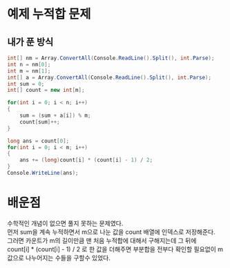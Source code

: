 # 예제 누적합 문제

## 내가 푼 방식
``` cs
int[] nm = Array.ConvertAll(Console.ReadLine().Split(), int.Parse);
int n = nm[0];
int m = nm[1];
int[] a = Array.ConvertAll(Console.ReadLine().Split(), int.Parse);
int sum = 0;
int[] count = new int[m];

for(int i = 0; i < n; i++)
{
    sum = (sum + a[i]) % m;
    count[sum]++;
}

long ans = count[0];
for(int i = 0; i < m; i++)
{
    ans += (long)count[i] * (count[i] - 1) / 2;
}
Console.WriteLine(ans);
```

# 배운점
수학적인 개념이 없으면 풀지 못하는 문제였다.  
먼저 sum을 계속 누적하면서 m으로 나눈 값을 count 배열에 인덱스로 저장해준다.  
그러면 카운트가 m의 길이만큼 맨 처음 누적합에 대해서 구해지는데 그 뒤에  
count[i] * (count[i] - 1) / 2 로 한 값을 더해주면 부분합을 전부다 확인할 필요없이 m값으로 나누어지는 수들을 구할수 있었다.  

